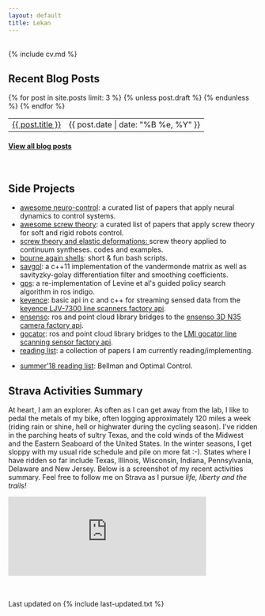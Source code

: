 ```yaml
---
layout: default
title: Lekan
---
```


<div class="col-md-2 vcenter idxHdr">
  <a href="/downloads/me-style.jpg">
   </a>
  <!-- -->
</div>

<br>
{% include cv.md %}
<br>


<h2><i class="fa fa-chevron-right"></i><i class="fa fa-chevron-right"></i>Recent Blog Posts</h2>

<table class="table table-hover">
  {% for post in site.posts limit: 3 %}
    {% unless post.draft %}
    <tr>
      <td><a href="{{ post.url }}">{{ post.title }}</a></td>
      <td class="col-md-3" style="text-align: right;">{{ post.date | date: "%B %e, %Y" }}</td>
    </tr>
    {% endunless %}
  {% endfor %}
</table>
<h4><a href="/blog">View all blog posts </a></h4>
<br>

<!-- Side projects  -->
 <h2><i class="fa fa-chevron-right"></i><i class="fa fa-chevron-right"></i> Side Projects</h2>
<!--  <p>At leisure, I like to read: research papers, history books, and engineering texts inter alia. Highlighted below are some of my reading lists in the past, or codes you might find useful.</p> -->

+    <a href="https://github.com/lakehanne/awesome-neurocontrol" target="blank">awesome neuro-control</a>: a curated list of papers that apply neural dynamics to control systems.
+ <a href="https://github.com/lakehanne/awesome-screw-theory" target="blank"> awesome screw theory</a>: a curated list of papers that apply screw theory for soft and rigid robots control.
+ <a href="https://github.com/lakehanne/screws" target="blank"> screw theory and elastic deformations: </a> screw theory applied to continuum syntheses. codes and  examples.
+ <a href="https://github.com/lakehanne/shells.git" target="blank"> bourne again shells</a>: short & fun bash scripts.
+ <a href="https://github.com/lakehanne/Savitzky-Golay" target="blank">savgol</a>: a c++11 implementation of the vandermonde matrix as well as savityzky-golay differentiation filter and smoothing coefficients.
+ <a href="https://github.com/lakehanne/gps" target="blank">gps</a>: a re-implementation of Levine et al's guided policy search algorithm in ros indigo.
+ <a href="https://github.com/lakehanne/keyence" target="blank">keyence</a>: basic api in c and c++ for streaming sensed data from the <a href="https://www.keyence.com/landing/measure/lp_blp_ljv_1079.jsp?aw=google-kaenLJ213101bb-br&k_clickid=0b5a6233-6a63-4e33-9721-b8207086947a&gclid=CjwKCAjwo9rtBRAdEiwA_WXcFvZDgBqvXU8-yPeZJrXOrhdXY-t-cM62PvMffbMwAmovJDj-uPjSIhoCyAEQAvD_BwE" target="blank">keyence LJV-7300 line scanners factory api</a>.
+ <a href="https://github.com/lakehanne/ensenso" target="blank">ensenso</a>: ros and point cloud library bridges to the <a href="https://www.ensenso.com/" target="blank">ensenso 3D N35 camera factory api</a>.
+ <a href="https://github.com/lakehanne/gocator" target="blank">gocator</a>: ros and point cloud library bridges to the <a href="https://lmi3d.com/products/gocator-3D-smart-sensors" target="blank"> LMI gocator line scanning sensor factory api</a>.
+ <a href="{{ site.url }}/readlist"> reading list</a>:  a collection of papers I am currently reading/implementing.
<!-- + <a href="{{ site.url }}/scholternships"> advice for fellowships, internships, conference grants applications</a> -->
+ <a href="{{ site.url }}/readlist18" target="blank"> summer'18 reading list</a>:  Bellman and Optimal Control.
<!-- + <a href="https://github.com/lakehanne/conference-tracker"> control/robotics/ai conference tracker</a> -->
<!-- + <a href="https://github.com/lakehanne/research-group-resources">research group resources</a>:  Borrowed from Jean Yang -->

<!-- Strava summary -->
<h2><i class="fa fa-chevron-right"></i><i class="fa fa-chevron-right"></i>Strava Activities Summary</h2>
<p>At heart, I am an explorer. As often as I can get away from the lab, I like to pedal the metals of my bike, often logging approximately 120 miles a week (riding rain or shine, hell or highwater during the cycling season). I've ridden in the parching heats of sultry Texas, and the cold winds of the  Midwest and the Eastern Seaboard of the United States. In the winter seasons, I get sloppy with my usual ride schedule and pile on more fat :-). 
<!--   I own a 62cm  2018 <a href="https://www.trekbikes.com/us/en_US/us/en_US/bikes/road-bikes/performance-road-bikes/domane/domane-al/domane-al-3/p/23526/">TREK Domane AL3</a> road bike.  -->
  States where I have ridden so far include Texas, Illinois, Wisconsin, Indiana, Pennsylvania, Delaware and New Jersey. Below is a screenshot of my recent activities summary. Feel free to follow me on Strava as I pursue <i>life, liberty and the trails!</i></p>
  <iframe height='160' width='400' frameborder='0' allowtransparency='true' scrolling='no' src='https://www.strava.com/athletes/29996478/activity-summary/a1ced5c81ee2203640950cbaf24d5fb53d84bafb'></iframe>


<br><br>
Last updated on {% include last-updated.txt %}
